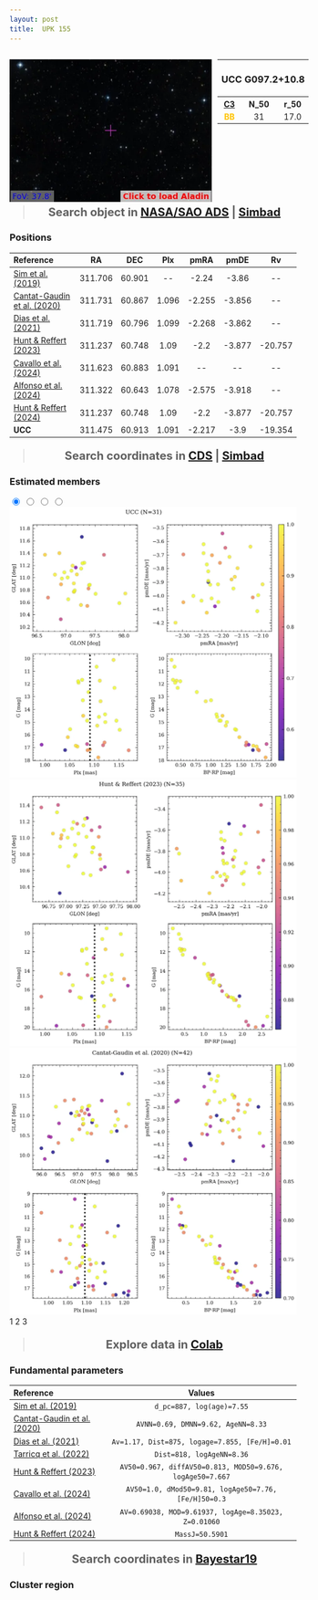 ```yaml
---
layout: post
title:  UPK 155
---
```

<div style="display: flex; justify-content: space-between; width:720px;height:250px">
<div style="text-align: center;">

<!-- Static image + data attributes for FOV and target -->
<img id="aladin_img"
     data-umami-event="aladin_load"
     src="https://raw.githubusercontent.com/ucc23/Q2P/main/plots/aladin/upk155.webp"
     alt="Click to load Aladin Lite" 
     style="width:355px;height:250px; cursor: pointer;"
     data-fov="0.567" 
     data-target="311.475 60.913"/>
<!-- Div to contain Aladin Lite viewer -->
<div id="aladin-lite-div" style="width:355px;height:250px;display:none;"></div>
<!-- Aladin Lite script (will be loaded after the image is clicked) -->
<script src="{{ site.baseurl }}/scripts/aladin_load.js"></script>

</div>
<!-- Left block -->

<table style="width:355px;height:250px;">
  <!-- Row 1 (title) -->
  <tr>
    <td colspan="5"><h3>UCC G097.2+10.8</h3></td>
  </tr>
  <!-- Row 2 -->
  <tr>
    <th style="text-align: center;"><a href="https://ucc.ar/faq#what-is-the-c3-parameter" title="Combined class">C3</a></th>
    <th style="text-align: center;"><div title="Stars with membership probability >50%">N_50</div></th>
    <th style="text-align: center;"><div title="Radius that contains half the members [arcmin]">r_50</div></th>
  </tr>
  <!-- Row 3 -->
  <tr>
    <td style="text-align: center;"><span style="color: #FFC300; font-weight: bold;">B</span><span style="color: #FFC300; font-weight: bold;">B</span></td>
    <td style="text-align: center;">31</td>
    <td style="text-align: center;">17.0</td>
  </tr>
</table>
</div>

> <p style="text-align:center; font-weight: bold; font-size:20px">Search object in <a data-umami-event="nasa_search" href="https://ui.adsabs.harvard.edu/search/q=%20collection%3Aastronomy%20body%3A%22UPK%20155%22&sort=date%20desc%2C%20bibcode%20desc&p_=0" target="_blank">NASA/SAO ADS</a> | <a data-umami-event="simbad_search" href="https://simbad.cds.unistra.fr/simbad/sim-id-refs?Ident=upk155" target="_blank">Simbad</a></p>


### Positions

| Reference    | RA    | DEC   | Plx  | pmRA  | pmDE   |  Rv  |
| :---         | :---: | :---: | :---: | :---: | :---: | :---: |
|[Sim et al. (2019)](https://ui.adsabs.harvard.edu/abs/2019JKAS...52..145S) | 311.706 | 60.901 | -- | -2.24 | -3.86 | -- |
|[Cantat-Gaudin et al. (2020)](https://ui.adsabs.harvard.edu/abs/2020A%26A...640A...1C) | 311.731 | 60.867 | 1.096 | -2.255 | -3.856 | -- |
|[Dias et al. (2021)](https://ui.adsabs.harvard.edu/abs/2021MNRAS.504..356D) | 311.719 | 60.796 | 1.099 | -2.268 | -3.862 | -- |
|[Hunt & Reffert (2023)](https://ui.adsabs.harvard.edu/abs/2023A%26A...673A.114H) | 311.237 | 60.748 | 1.09 | -2.2 | -3.877 | -20.757 |
|[Cavallo et al. (2024)](https://ui.adsabs.harvard.edu/abs/2024AJ....167...12C) | 311.623 | 60.883 | 1.091 | -- | -- | -- |
|[Alfonso et al. (2024)](https://ui.adsabs.harvard.edu/abs/2024A%26A...689A..18A) | 311.322 | 60.643 | 1.078 | -2.575 | -3.918 | -- |
|[Hunt & Reffert (2024)](https://ui.adsabs.harvard.edu/abs/2024A%26A...686A..42H) | 311.237 | 60.748 | 1.09 | -2.2 | -3.877 | -20.757 |
| **UCC** |311.475 | 60.913 | 1.091 | -2.217 | -3.9 | -19.354 |

> <p style="text-align:center; font-weight: bold; font-size:20px">Search coordinates in <a data-umami-event="cds_coord_search" href="https://cdsportal.u-strasbg.fr/?target=311.475,+60.913" target="_blank">CDS</a> | <a data-umami-event="simbad_coord_search" href="https://simbad.cds.unistra.fr/mobile/object_list.html?coord=311.475%2060.913&output=json&radius=5&userEntry=upk155" target="_blank">Simbad</a></p>

### Estimated members

<div class="carousel">
<input type="radio" name="radio-btn" id="slide1" checked>
<input type="radio" name="radio-btn" id="slide1">
<input type="radio" name="radio-btn" id="slide2">
<input type="radio" name="radio-btn" id="slide3">
<div class="slides">
<div class="slide">
<a href="https://raw.githubusercontent.com/ucc23/Q2P/main/plots/UCC/upk155.webp" target="_blank">
<img src="https://raw.githubusercontent.com/ucc23/Q2P/main/plots/UCC/upk155.webp" alt="UPK 155 UCC">
</a>
</div>
<div class="slide">
<a href="https://raw.githubusercontent.com/ucc23/Q2P/main/plots/HUNT23/upk155.webp" target="_blank">
<img src="https://raw.githubusercontent.com/ucc23/Q2P/main/plots/HUNT23/upk155.webp" alt="UPK 155 HUNT23">
</a>
</div>
<div class="slide">
<a href="https://raw.githubusercontent.com/ucc23/Q2P/main/plots/CANTAT20/upk155.webp" target="_blank">
<img src="https://raw.githubusercontent.com/ucc23/Q2P/main/plots/CANTAT20/upk155.webp" alt="UPK 155 CANTAT20">
</a>
</div>
</div>
<div class="indicators">
<label for="slide1">1</label>
<label for="slide2">2</label>
<label for="slide3">3</label>
</div>
</div>


> <p style="text-align:center; font-weight: bold; font-size:20px">Explore data in <a data-umami-event="colab" href="https://colab.research.google.com/github/ucc23/ucc/blob/main/assets/notebook.ipynb" target="_blank">Colab</a></p>


### Fundamental parameters

| Reference |  Values |
| :---      |  :---:  |
| [Sim et al. (2019)](https://ui.adsabs.harvard.edu/abs/2019JKAS...52..145S) | `d_pc=887, log(age)=7.55` |
| [Cantat-Gaudin et al. (2020)](https://ui.adsabs.harvard.edu/abs/2020A%26A...640A...1C) | `AVNN=0.69, DMNN=9.62, AgeNN=8.33` |
| [Dias et al. (2021)](https://ui.adsabs.harvard.edu/abs/2021MNRAS.504..356D) | `Av=1.17, Dist=875, logage=7.855, [Fe/H]=0.01` |
| [Tarricq et al. (2022)](https://ui.adsabs.harvard.edu/abs/2022A%26A...659A..59T) | `Dist=818, logAgeNN=8.36` |
| [Hunt & Reffert (2023)](https://ui.adsabs.harvard.edu/abs/2023A%26A...673A.114H) | `AV50=0.967, diffAV50=0.813, MOD50=9.676, logAge50=7.667` |
| [Cavallo et al. (2024)](https://ui.adsabs.harvard.edu/abs/2024AJ....167...12C) | `AV50=1.0, dMod50=9.81, logAge50=7.76, [Fe/H]50=0.3` |
| [Alfonso et al. (2024)](https://ui.adsabs.harvard.edu/abs/2024A%26A...689A..18A) | `AV=0.69038, MOD=9.61937, logAge=8.35023, Z=0.01060` |
| [Hunt & Reffert (2024)](https://ui.adsabs.harvard.edu/abs/2024A%26A...686A..42H) | `MassJ=50.5901` |

> <p style="text-align:center; font-weight: bold; font-size:20px">Search coordinates in <a data-umami-event="bayestar" href="http://argonaut.skymaps.info/query?lon=97.151%20&lat=10.907&coordsys=gal&mapname=bayestar2019" target="_blank">Bayestar19</a></p>


### Cluster region

<html lang="en">
  <body>
    <center>
    <div id="plot-params"
         data-oc-name="upk155"
         data-ra-center="311.73"
         data-dec-center="60.87"
         data-rad-deg="17.0"
         data-plx="1.091">
    </div>
    <div id="plot-container">
        <div id="plot"></div>
    </div>
    <script defer type="module" src="{{ site.baseurl }}/scripts/radec_scatter.js"></script>
    </center>
  </body>
</html>
<br>
